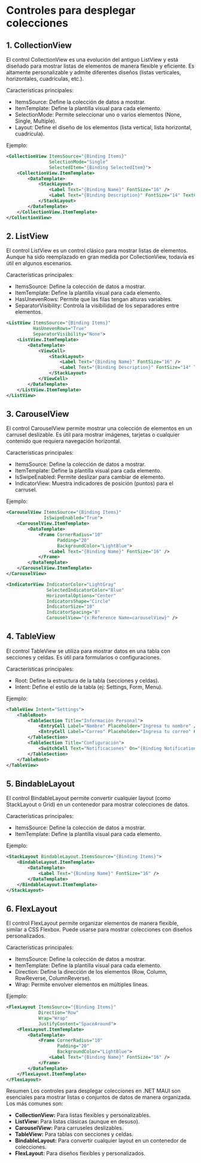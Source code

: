 # Controles para desplegar colecciones

## 1. CollectionView

El control CollectionView es una evolución del antiguo ListView y está diseñado para mostrar listas de elementos de manera flexible y eficiente. Es altamente personalizable y admite diferentes diseños (listas verticales, horizontales, cuadrículas, etc.).

Características principales:
* ItemsSource: Define la colección de datos a mostrar.
* ItemTemplate: Define la plantilla visual para cada elemento.
* SelectionMode: Permite seleccionar uno o varios elementos (None, Single, Multiple).
* Layout: Define el diseño de los elementos (lista vertical, lista horizontal, cuadrícula).

Ejemplo:

```xml
<CollectionView ItemsSource="{Binding Items}"
                SelectionMode="Single"
                SelectedItem="{Binding SelectedItem}">
    <CollectionView.ItemTemplate>
        <DataTemplate>
            <StackLayout>
                <Label Text="{Binding Name}" FontSize="16" />
                <Label Text="{Binding Description}" FontSize="14" TextColor="Gray" />
            </StackLayout>
        </DataTemplate>
    </CollectionView.ItemTemplate>
</CollectionView>
```

## 2. ListView

El control ListView es un control clásico para mostrar listas de elementos. Aunque ha sido reemplazado en gran medida por CollectionView, todavía es útil en algunos escenarios.

Características principales:
* ItemsSource: Define la colección de datos a mostrar.
* ItemTemplate: Define la plantilla visual para cada elemento.
* HasUnevenRows: Permite que las filas tengan alturas variables.
* SeparatorVisibility: Controla la visibilidad de los separadores entre elementos.

```xml
<ListView ItemsSource="{Binding Items}"
          HasUnevenRows="True"
          SeparatorVisibility="None">
    <ListView.ItemTemplate>
        <DataTemplate>
            <ViewCell>
                <StackLayout>
                    <Label Text="{Binding Name}" FontSize="16" />
                    <Label Text="{Binding Description}" FontSize="14" TextColor="Gray" />
                </StackLayout>
            </ViewCell>
        </DataTemplate>
    </ListView.ItemTemplate>
</ListView>
```

## 3. CarouselView

El control CarouselView permite mostrar una colección de elementos en un carrusel deslizable. Es útil para mostrar imágenes, tarjetas o cualquier contenido que requiera navegación horizontal.

Características principales:
* ItemsSource: Define la colección de datos a mostrar.
* ItemTemplate: Define la plantilla visual para cada elemento.
* IsSwipeEnabled: Permite deslizar para cambiar de elemento.
* IndicatorView: Muestra indicadores de posición (puntos) para el carrusel.

Ejemplo:

```xml
<CarouselView ItemsSource="{Binding Items}"
              IsSwipeEnabled="True">
    <CarouselView.ItemTemplate>
        <DataTemplate>
            <Frame CornerRadius="10"
                   Padding="20"
                   BackgroundColor="LightBlue">
                <Label Text="{Binding Name}" FontSize="16" />
            </Frame>
        </DataTemplate>
    </CarouselView.ItemTemplate>
</CarouselView>

<IndicatorView IndicatorColor="LightGray"
               SelectedIndicatorColor="Blue"
               HorizontalOptions="Center"
               IndicatorsShape="Circle"
               IndicatorSize="10"
               IndicatorSpacing="8"
               CarouselView="{x:Reference Name=carouselView}" />
```

## 4. TableView

El control TableView se utiliza para mostrar datos en una tabla con secciones y celdas. Es útil para formularios o configuraciones.

Características principales:
* Root: Define la estructura de la tabla (secciones y celdas).
* Intent: Define el estilo de la tabla (ej: Settings, Form, Menu).

Ejemplo:

```xml
<TableView Intent="Settings">
    <TableRoot>
        <TableSection Title="Información Personal">
            <EntryCell Label="Nombre" Placeholder="Ingresa tu nombre" />
            <EntryCell Label="Correo" Placeholder="Ingresa tu correo" Keyboard="Email" />
        </TableSection>
        <TableSection Title="Configuración">
            <SwitchCell Text="Notificaciones" On="{Binding NotificationsEnabled}" />
        </TableSection>
    </TableRoot>
</TableView>
```

## 5. BindableLayout

El control BindableLayout permite convertir cualquier layout (como StackLayout o Grid) en un contenedor para mostrar colecciones de datos.

Características principales:
* ItemsSource: Define la colección de datos a mostrar.
* ItemTemplate: Define la plantilla visual para cada elemento.

Ejemplo:

```xml
<StackLayout BindableLayout.ItemsSource="{Binding Items}">
    <BindableLayout.ItemTemplate>
        <DataTemplate>
            <Label Text="{Binding Name}" FontSize="16" />
        </DataTemplate>
    </BindableLayout.ItemTemplate>
</StackLayout>
```

## 6. FlexLayout

El control FlexLayout permite organizar elementos de manera flexible, similar a CSS Flexbox. Puede usarse para mostrar colecciones con diseños personalizados.

Características principales:
* ItemsSource: Define la colección de datos a mostrar.
* ItemTemplate: Define la plantilla visual para cada elemento.
* Direction: Define la dirección de los elementos (Row, Column, RowReverse, ColumnReverse).
* Wrap: Permite envolver elementos en múltiples líneas.

Ejemplo:

```xml
<FlexLayout ItemsSource="{Binding Items}"
            Direction="Row"
            Wrap="Wrap"
            JustifyContent="SpaceAround">
    <FlexLayout.ItemTemplate>
        <DataTemplate>
            <Frame CornerRadius="10"
                   Padding="20"
                   BackgroundColor="LightBlue">
                <Label Text="{Binding Name}" FontSize="16" />
            </Frame>
        </DataTemplate>
    </FlexLayout.ItemTemplate>
</FlexLayout>
```

Resumen
Los controles para desplegar colecciones en .NET MAUI son esenciales para mostrar listas o conjuntos de datos de manera organizada. Los más comunes son:

* **CollectionView:** Para listas flexibles y personalizables.
* **ListView:** Para listas clásicas (aunque en desuso).
* **CarouselView:** Para carruseles deslizables.
* **TableView:** Para tablas con secciones y celdas.
* **BindableLayout:** Para convertir cualquier layout en un contenedor de colecciones.
* **FlexLayout:** Para diseños flexibles y personalizados.


